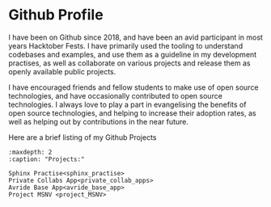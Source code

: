 ﻿# Github  Profile

I have been on Github since 2018, and have been an avid participant in most years Hacktober Fests. I have primarily used the tooling to understand codebases and examples, and use them as a guideline in my development practises, as well as collaborate on various projects and release them as openly available public projects.

I have encouraged friends and fellow students to make use of open source technologies, and have occasionally contributed to open source technologies. I always love to play a part in evangelising the benefits of open source technologies, and helping to increase their adoption rates, as well as helping out by contributions in the near future.

Here are a brief listing of my Github Projects

```{toctree}
:maxdepth: 2
:caption: "Projects:"

Sphinx Practise<sphinx_practise>
Private Collabs App<private_collab_apps>
Avride Base App<avride_base_app>
Project MSNV <project_MSNV>
```


